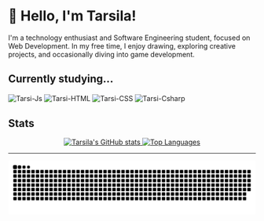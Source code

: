 <h1>👋 Hello, I'm Tarsila!</h1>

<p> I'm a technology enthusiast and Software Engineering student, focused on Web Development. In my free time, I enjoy drawing, exploring creative projects, and occasionally diving into game development.</p>

<h2>Currently studying...</h2>
<p>
  <img align="center" alt="Tarsi-Js" height="40" width="50" src="https://cdn.jsdelivr.net/gh/devicons/devicon@latest/icons/javascript/javascript-original.svg"/>
  <img align="center" alt="Tarsi-HTML" height="40" width="50" src="https://cdn.jsdelivr.net/gh/devicons/devicon@latest/icons/html5/html5-original.svg"/>
  <img align="center" alt="Tarsi-CSS" height="40" width="50" src="https://cdn.jsdelivr.net/gh/devicons/devicon@latest/icons/css3/css3-original.svg"/>
  <img align="center" alt="Tarsi-Csharp" height="40" width="50" src="https://cdn.jsdelivr.net/gh/devicons/devicon@latest/icons/csharp/csharp-original.svg"/>
</p>

<h2>Stats</h2>
<p align="center">
  <a href="https://github.com/tarsibfritz">
    <img width="46%" src="https://github-readme-stats.vercel.app/api?username=tarsibfritz&show_icons=true&theme=radical&include_all_commits=true&count_private=true" alt="Tarsila's GitHub stats"/>
    <img width="46%" src="https://github-readme-stats.vercel.app/api/top-langs/?username=tarsibfritz&layout=compact&langs_count=16&theme=radical" alt="Top Languages"/>
  </a>
</p>

<hr/>

<picture>
  <source media="(prefers-color-scheme: dark)" srcset="https://raw.githubusercontent.com/tarsibfritz/tarsibfritz/output/github-contribution-grid-snake-dark.svg">
  <source media="(prefers-color-scheme: light)" srcset="https://raw.githubusercontent.com/tarsibfritz/tarsibfritz/output/github-contribution-grid-snake.svg">
  <img alt="github contribution grid snake animation" src="https://raw.githubusercontent.com/tarsibfritz/tarsibfritz/output/github-contribution-grid-snake.svg">
</picture>
